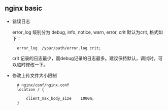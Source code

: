 ## nginx basic
- 错误日志

	error_log 级别分为 debug, info, notice, warn, error, crit  默认为crit, 格式如下：
	
		error_log  /your/path/error.log crit;  
	crit 记录的日志最少，而debug记录的日志最多。建议保持默认，调试时，可以临时修改一下。
- 修改上传文件大小限制

		# nginx/conf/nginx.conf
        location / {
            ...
   			client_max_body_size    1000m;
  		}